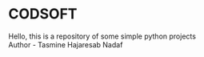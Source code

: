 # CODSOFT
Hello, this is a repository of some simple python projects
<br>
Author - Tasmine Hajaresab Nadaf
